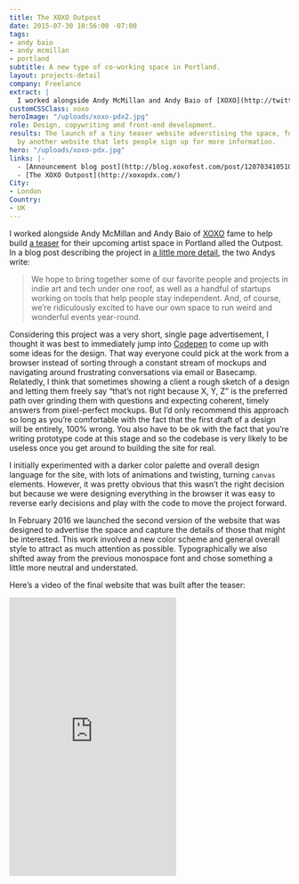 ```yaml
---
title: The XOXO Outpost
date: 2015-07-30 10:56:00 -07:00
tags:
- andy baio
- andy mcmillan
- portland
subtitle: A new type of co-working space in Portland.
layout: projects-detail
company: Freelance
extract: |
  I worked alongside Andy McMillan and Andy Baio of [XOXO](http://twitter.com/xoxo) fame to help build [a teaser](http://xoxopdx.com) for their upcoming artist space in Portland alled the Outpost. It was designed to advertise the space and get as many folks interested in contributing to the community, joining the newsletter, and moving their freelance work into the lovely space.
customCSSClass: xoxo
heroImage: "/uploads/xoxo-pdx2.jpg"
role: Design, copywriting and front-end development.
results: The launch of a tiny teaser website adverstising the space, followed shortly
  by another website that lets people sign up for more information.
hero: "/uploads/xoxo-pdx.jpg"
links: |-
  - [Announcement blog post](http://blog.xoxofest.com/post/120703410510/a-new-experiment)
  - [The XOXO Outpost](http://xoxopdx.com/)
City:
- London
Country:
- UK
---
```


I worked alongside Andy McMillan and Andy Baio of [XOXO](http://twitter.com/xoxo) fame to help build [a teaser](http://xoxopdx.com) for their upcoming artist space in Portland alled the Outpost. In a blog post describing the project in [a little more detail](http://blog.xoxofest.com/post/120703410510/a-new-experiment), the two Andys write:

> We hope to bring together some of our favorite people and projects in indie art and tech under one roof, as well as a handful of startups working on tools that help people stay independent. And, of course, we’re ridiculously excited to have our own space to run weird and wonderful events year-round.

Considering this project was a very short, single page advertisement, I thought it was best to immediately jump into [Codepen](http://codepen.io) to come up with some ideas for the design. That way everyone could pick at the work from a browser instead of sorting through a constant stream of mockups and navigating around frustrating conversations via email or Basecamp. Relatedly, I think that sometimes showing a client a rough sketch of a design and letting them freely say “that’s not right because X, Y, Z” is the preferred path over grinding them with questions and expecting coherent, timely answers from pixel-perfect mockups. But I’d only recommend this approach so long as you’re comfortable with the fact that the first draft of a design will be entirely, 100% wrong. You also have to be ok with the fact that you’re writing prototype code at this stage and so the codebase is very likely to be useless once you get around to building the site for real.

I initially experimented with a darker color palette and overall design language for the site, with lots of animations and twisting, turning `canvas` elements. However, it was pretty obvious that this wasn’t the right decision but because we were designing everything in the browser it was easy to reverse early decisions and play with the code to move the project forward.

In February 2016 we launched the second version of the website that was designed to advertise the space and capture the details of those that might be interested. This work involved a new color scheme and general overall style to attract as much attention as possible. Typographically we also shifted away from the previous monospace font and chose something a little more neutral and understated.

Here’s a video of the final website that was built after the teaser:

<div class='preserve-aspect'>
  <iframe height="500" class="preserve-aspect__element" src="https://www.youtube.com/embed/x7RaIm7PP1k" frameborder="0" allowfullscreen></iframe>
</div>
